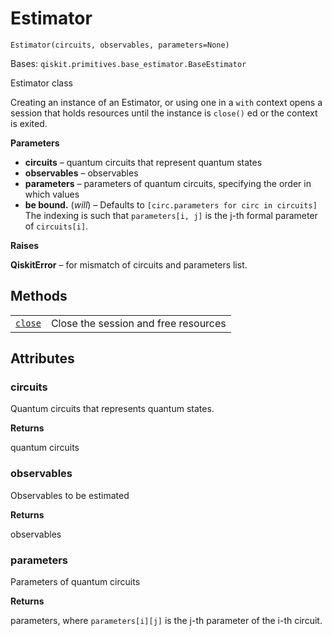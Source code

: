 # Estimator

<span id="undefined" />

`Estimator(circuits, observables, parameters=None)`

Bases: `qiskit.primitives.base_estimator.BaseEstimator`

Estimator class

Creating an instance of an Estimator, or using one in a `with` context opens a session that holds resources until the instance is `close()` ed or the context is exited.

**Parameters**

*   **circuits** – quantum circuits that represent quantum states
*   **observables** – observables
*   **parameters** – parameters of quantum circuits, specifying the order in which values
*   **be bound.** (*will*) – Defaults to `[circ.parameters for circ in circuits]` The indexing is such that `parameters[i, j]` is the j-th formal parameter of `circuits[i]`.

**Raises**

**QiskitError** – for mismatch of circuits and parameters list.

## Methods

|                                                                                                                    |                                      |
| ------------------------------------------------------------------------------------------------------------------ | ------------------------------------ |
| [`close`](qiskit.primitives.Estimator.close#qiskit.primitives.Estimator.close "qiskit.primitives.Estimator.close") | Close the session and free resources |

## Attributes

<span id="undefined" />

### circuits

Quantum circuits that represents quantum states.

**Returns**

quantum circuits

<span id="undefined" />

### observables

Observables to be estimated

**Returns**

observables

<span id="undefined" />

### parameters

Parameters of quantum circuits

**Returns**

parameters, where `parameters[i][j]` is the j-th parameter of the i-th circuit.
